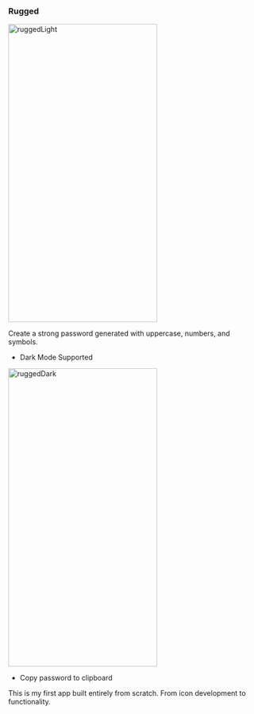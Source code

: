 ### Rugged

<img src="https://user-images.githubusercontent.com/2793158/70199891-bdfd0480-16c7-11ea-98ad-e916d5abf0c7.png" alt="ruggedLight"
title="rugged app light" width="300" height="600" align="center"/>

Create a strong password generated with uppercase, numbers, and symbols. 


* Dark Mode Supported

<img src="https://user-images.githubusercontent.com/2793158/70199698-2e575600-16c7-11ea-80fd-65d1136e67ed.png" alt="ruggedDark"
title="rugged app dark" width="300" height="600"  align="center" />


* Copy password to clipboard


This is my first app built entirely from scratch. From icon development to functionality. 
